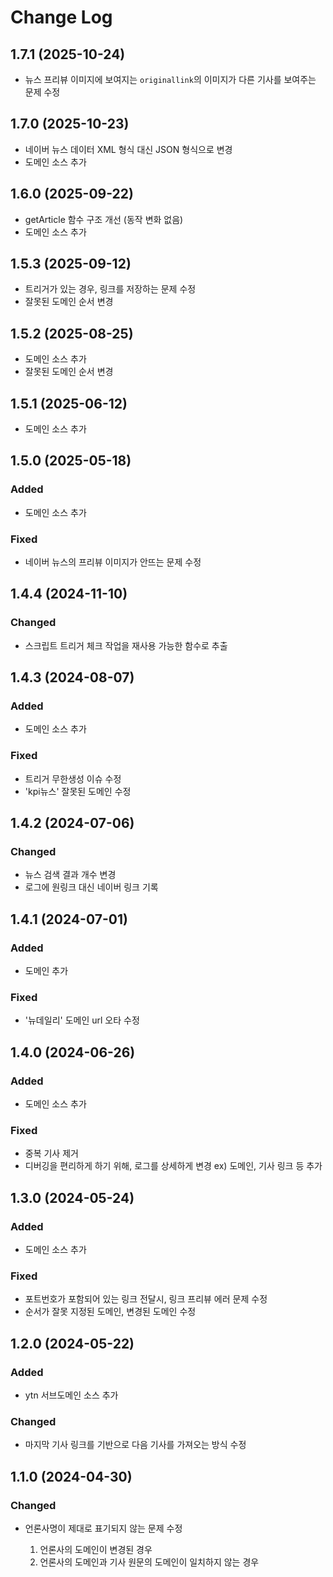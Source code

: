 # Change Log

## 1.7.1 (2025-10-24)

- 뉴스 프리뷰 이미지에 보여지는 `originallink`의 이미지가 다른 기사를 보여주는 문제 수정

## 1.7.0 (2025-10-23)

- 네이버 뉴스 데이터 XML 형식 대신 JSON 형식으로 변경
- 도메인 소스 추가

## 1.6.0 (2025-09-22)

- getArticle 함수 구조 개선 (동작 변화 없음)
- 도메인 소스 추가

## 1.5.3 (2025-09-12)

- 트리거가 있는 경우, 링크를 저장하는 문제 수정
- 잘못된 도메인 순서 변경

## 1.5.2 (2025-08-25)

- 도메인 소스 추가
- 잘못된 도메인 순서 변경

## 1.5.1 (2025-06-12)

- 도메인 소스 추가

## 1.5.0 (2025-05-18)

### Added

- 도메인 소스 추가

### Fixed

- 네이버 뉴스의 프리뷰 이미지가 안뜨는 문제 수정

## 1.4.4 (2024-11-10)

### Changed

- 스크립트 트리거 체크 작업을 재사용 가능한 함수로 추출

## 1.4.3 (2024-08-07)

### Added

- 도메인 소스 추가

### Fixed

- 트리거 무한생성 이슈 수정
- 'kpi뉴스' 잘못된 도메인 수정

## 1.4.2 (2024-07-06)

### Changed

- 뉴스 검색 결과 개수 변경
- 로그에 원링크 대신 네이버 링크 기록

## 1.4.1 (2024-07-01)

### Added

- 도메인 추가

### Fixed

- '뉴데일리' 도메인 url 오타 수정

## 1.4.0 (2024-06-26)

### Added

- 도메인 소스 추가

### Fixed

- 중복 기사 제거
- 디버깅을 편리하게 하기 위해, 로그를 상세하게 변경 ex) 도메인, 기사 링크 등 추가

## 1.3.0 (2024-05-24)

### Added

- 도메인 소스 추가

### Fixed

- 포트번호가 포함되어 있는 링크 전달시, 링크 프리뷰 에러 문제 수정
- 순서가 잘못 지정된 도메인, 변경된 도메인 수정

## 1.2.0 (2024-05-22)

### Added

- ytn 서브도메인 소스 추가

### Changed

- 마지막 기사 링크를 기반으로 다음 기사를 가져오는 방식 수정

## 1.1.0 (2024-04-30)

### Changed

- 언론사명이 제대로 표기되지 않는 문제 수정

  1. 언론사의 도메인이 변경된 경우
  2. 언론사의 도메인과 기사 원문의 도메인이 일치하지 않는 경우
